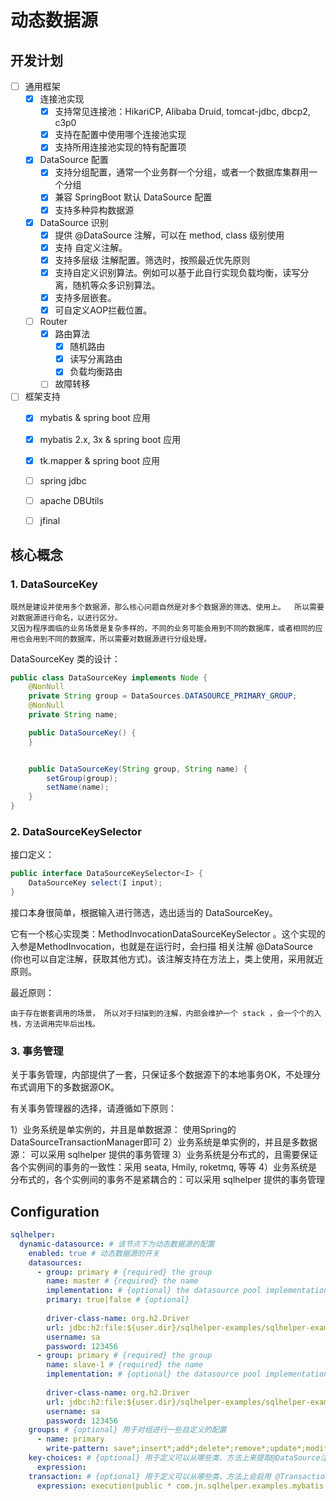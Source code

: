 # 动态数据源

## 开发计划

+ [ ] 通用框架
    + [X] 连接池实现
        + [X] 支持常见连接池：HikariCP, Alibaba Druid, tomcat-jdbc, dbcp2, c3p0 
        + [X] 支持在配置中使用哪个连接池实现
        + [X] 支持所用连接池实现的特有配置项
    + [X] DataSource 配置   
        + [X] 支持分组配置，通常一个业务群一个分组，或者一个数据库集群用一个分组
        + [X] 兼容 SpringBoot 默认 DataSource 配置
        + [X] 支持多种异构数据源
    + [X] DataSource 识别
        + [X] 提供 @DataSource 注解，可以在 method, class 级别使用
        + [X] 支持 自定义注解。
        + [X] 支持多层级 注解配置。筛选时，按照最近优先原则
        + [X] 支持自定义识别算法。例如可以基于此自行实现负载均衡，读写分离，随机等众多识别算法。
        + [X] 支持多层嵌套。
        + [X] 可自定义AOP拦截位置。
    + [ ] Router
        + [X] 路由算法
            + [X] 随机路由
            + [X] 读写分离路由
            + [X] 负载均衡路由
        + [ ] 故障转移
+ [ ] 框架支持
    + [X] mybatis & spring boot 应用
    + [X] mybatis 2.x, 3x & spring boot 应用
    + [X] tk.mapper & spring boot 应用
    + [ ] spring jdbc
    + [ ] apache DBUtils
    + [ ] jfinal  


## 核心概念

### 1. DataSourceKey
```text
既然是建设并使用多个数据源，那么核心问题自然是对多个数据源的筛选、使用上。  所以需要对数据源进行命名，以进行区分。
又因为程序面临的业务场景是复杂多样的，不同的业务可能会用到不同的数据库，或者相同的应用也会用到不同的数据库，所以需要对数据源进行分组处理。
```
 
DataSourceKey 类的设计：
```java
public class DataSourceKey implements Node {
    @NonNull
    private String group = DataSources.DATASOURCE_PRIMARY_GROUP;
    @NonNull
    private String name;

    public DataSourceKey() {
    }


    public DataSourceKey(String group, String name) {
        setGroup(group);
        setName(name);
    }
}
```

### 2. DataSourceKeySelector

接口定义：
```java
public interface DataSourceKeySelector<I> {
    DataSourceKey select(I input);
}
```
接口本身很简单，根据输入进行筛选，选出适当的 DataSourceKey。

它有一个核心实现类：MethodInvocationDataSourceKeySelector 。这个实现的入参是MethodInvocation，也就是在运行时，会扫描
相关注解 @DataSource (你也可以自定注解，获取其他方式)。该注解支持在方法上，类上使用，采用就近原则。


最近原则：
```text
由于存在嵌套调用的场景， 所以对于扫描到的注解，内部会维护一个 stack ，会一个个的入栈，方法调用完毕后出栈。
```

### 3. 事务管理

关于事务管理，内部提供了一套，只保证多个数据源下的本地事务OK，不处理分布式调用下的多数据源OK。

有关事务管理器的选择，请遵循如下原则：

1）业务系统是单实例的，并且是单数据源： 使用Spring的DataSourceTransactionManager即可
2）业务系统是单实例的，并且是多数据源： 可以采用 sqlhelper 提供的事务管理
3）业务系统是分布式的，且需要保证各个实例间的事务的一致性：采用 seata, Hmily, roketmq, 等等
4）业务系统是分布式的，各个实例间的事务不是紧耦合的：可以采用 sqlhelper 提供的事务管理



## Configuration

```yaml
sqlhelper:
  dynamic-datasource: # 该节点下为动态数据源的配置
    enabled: true # 动态数据源的开关
    datasources:
      - group: primary # {required} the group
        name: master # {required} the name 
        implementation: # {optional} the datasource pool implementation, options: c3p0, dbcp2, druid, hikaricp, tomcat
        primary: true|false # {optional}
      
        driver-class-name: org.h2.Driver
        url: jdbc:h2:file:${user.dir}/sqlhelper-examples/sqlhelper-examples-db/src/main/resources/test
        username: sa
        password: 123456 
      - group: primary # {required} the group
        name: slave-1 # {required} the name 
        implementation: # {optional} the datasource pool implementation, options: c3p0, dbcp2, druid, hikaricp, tomcat
    
        driver-class-name: org.h2.Driver
        url: jdbc:h2:file:${user.dir}/sqlhelper-examples/sqlhelper-examples-db/src/main/resources/test
        username: sa
        password: 123456 
    groups: # {optional} 用于对组进行一些自定义的配置
      - name: primary
        write-pattern: save*;insert*;add*;delete*;remove*;update*;modify*; # 配置那些方法名是写操作，对于写操作会自动选择组内的 master，读操作会采用负载算法。
    key-choices: # {optional} 用于定义可以从哪些类、方法上来提取@DataSource注解等，其中expression是Spring集成 Aspectj时，配置的基于 expression 的pointcut
      expression:
    transaction: # {optional} 用于定义可以从哪些类、方法上会启用 @Transactional 注解，可以用Spring 的@Transactional注解，也可以用 SQLHelper的 @Transactional 注解
      expression: execution(public * com.jn.sqlhelper.examples.mybatis.controller.*Controller.*(..))
```


 





    